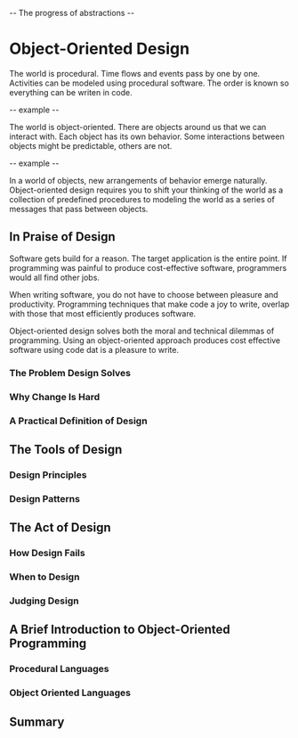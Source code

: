-- The progress of abstractions -- 

# Object-Oriented Design

The world is procedural. Time flows and events pass by one by one. Activities can be modeled using procedural software. The order is known so everything can be writen in code.

-- example --

The world is object-oriented. There are objects around us that we can interact with. Each object has its own behavior. Some interactions between objects might be predictable, others are not.

-- example -- 

In a world of objects, new arrangements of behavior emerge naturally. Object-oriented design requires you to shift your thinking of the world as a collection of predefined procedures to modeling the world as a series of messages that pass between objects.

## In Praise of Design

Software gets build for a reason. The target application is the entire point. If programming was painful to produce cost-effective software, programmers would all find other jobs.

When writing software, you do not have to choose between pleasure and productivity. Programming techniques that make code a joy to write, overlap with those that most efficiently produces software. 

Object-oriented design solves both the moral and technical dilemmas of programming. Using an object-oriented approach produces cost effective software using code dat is a pleasure to write.

### The Problem Design Solves

### Why Change Is Hard

### A Practical Definition of Design

## The Tools of Design

### Design Principles

### Design Patterns

## The Act of Design

### How Design Fails

### When to Design

### Judging Design

## A Brief Introduction to Object-Oriented Programming

### Procedural Languages

### Object Oriented Languages

## Summary

